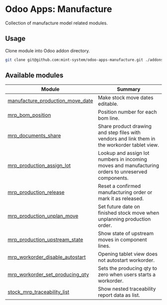 # Odoo Apps: Manufacture

Collection of manufacture model related modules.

## Usage

Clone module into Odoo addon directory.

```bash
git clone git@github.com:mint-system/odoo-apps-manufacture.git ./addons/manufacture
```

## Available modules

| Module | Summary |
| --- | --- |
| [manufacture_production_move_date](manufacture_production_move_date) |         Make stock move dates editable. |
| [mrp_bom_position](mrp_bom_position) |         Position number for each bom line. |
| [mrp_documents_share](mrp_documents_share) |         Share product drawing and step files with vendors and link them in the workorder tablet view. |
| [mrp_production_assign_lot](mrp_production_assign_lot) |         Lookup and assign lot numbers in incoming moves and manufacturing orders to unreserved components. |
| [mrp_production_release](mrp_production_release) |         Reset a confirmed manufacturing order or mark it as released. |
| [mrp_production_unplan_move](mrp_production_unplan_move) |         Set future date on finished stock move when unplanning production order. |
| [mrp_production_upstream_state](mrp_production_upstream_state) |         Show state of upstream moves in component lines. |
| [mrp_workorder_disable_autostart](mrp_workorder_disable_autostart) |         Opening tablet view does not autostart workorder. |
| [mrp_workorder_set_producing_qty](mrp_workorder_set_producing_qty) |         Sets the producing qty to zero when users starts a workorder. |
| [stock_mrp_traceability_list](stock_mrp_traceability_list) |         Show nested traceability report data as list. |
